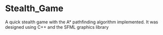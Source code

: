 # Stealth_Game
A quick stealth game with the A* pathfinding algorithm implemented. It was designed using C++ and the SFML graphics library

